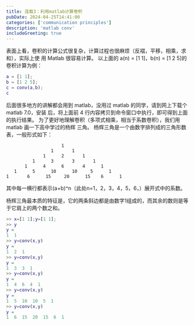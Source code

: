 ```yaml
---
title: 连载3：利用matlab计算卷积
pubDate: 2024-04-25T14:41:00
categories: ['communication principles']
description: 'matlab conv'
includeGreeting: true
---
```


表面上看，卷积的计算公式很复杂，计算过程也很麻烦（反褶，平移，相乘，求和），实际上使
用 Matlab 很容易计算。
以上面的 a(n) = [1 1]，b(n) = [1 2 5]的卷积计算为例：

```matlab
a = [1 1];
b = [1 2 5];
c = conv(a,b);
c
```

后面很多地方的讲解都会用到 matlab，没用过 matlab 的同学，请到网上下载个 matlab 7.0，安装
后，将上面前 4 行内容拷贝到命令窗口中执行，即可得到上面的执行结果。
为了更好地理解卷积（多项式相乘，相当于系数卷积），我们用 matlab 画一下高中学过的杨辉
三角。
杨辉三角是一个由数字排列成的三角形数表，一般形式如下：

                         1
                     1       1
                  1      2       1
              1      3       3       1
           1      4      6       4      1
       1      5      10      10     5      1
    1       6      15     20      15    6      1


其中每一横行都表示(a+b)^n（此处n=1，2，3，4，5，6，）展开式中的系数。

杨辉三角最本质的特征是，它的两条斜边都是由数字1组成的，而其余的数则是等于它肩上的两个数之和。

```matlab
>> x=[1 1];y=[1 1];
>> y
y =
1  1
>> y=conv(x,y)
y =
1  2  1
>> y=conv(x,y)
y =
1  3  3  1
>> y=conv(x,y)
y =
1  4  6  4  1
>> y=conv(x,y)
y =
1  5  10  10  5  1
>> y=conv(x,y)
y =
1  6  15  20  15  6  1
```